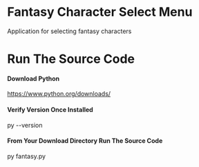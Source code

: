 # Fantasy Character Select Menu
Application for selecting fantasy characters
# Run The Source Code
#### Download Python
https://www.python.org/downloads/
#### Verify Version Once Installed
py --version
#### From Your Download Directory Run The Source Code
py fantasy.py
